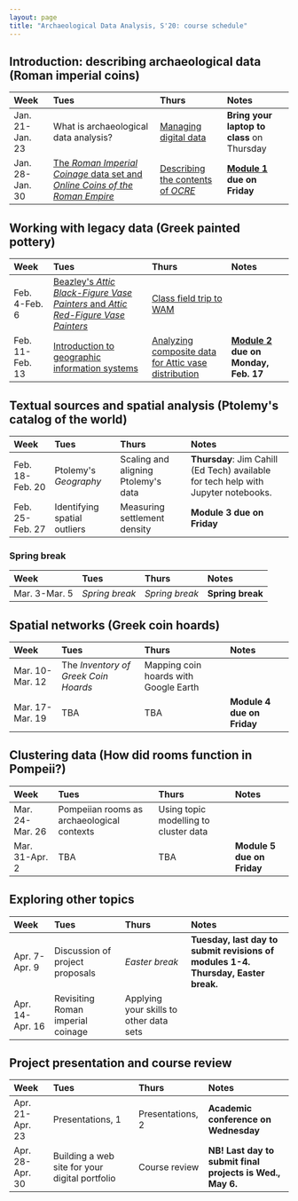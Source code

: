 ```yaml
---
layout: page
title: "Archaeological Data Analysis, S'20: course schedule"
---
```


## Introduction: describing archaeological data (Roman imperial coins)

| Week | Tues | Thurs     |     Notes  |
| :------------- |:------------- | :------------- |:------------- |
|Jan. 21-Jan. 23 | What is archaeological data analysis? | [Managing digital data](../assignments/managing) |  **Bring your laptop to class** on Thursday |
|Jan. 28-Jan. 30 | [The *Roman Imperial Coinage* data set and *Online Coins of the Roman Empire*](../assignments/ric) | [Describing the contents of *OCRE*](../assignments/summarize_OCRE) | **[Module 1](../labs/module1) due on Friday**  |


## Working with legacy data (Greek painted pottery)

| Week | Tues | Thurs     |     Notes  |
| :------------- |:------------- | :------------- |:------------- |
|Feb. 4-Feb. 6 | [Beazley's *Attic Black-Figure Vase Painters* and *Attic Red-Figure Vase Painters*](../assignments/beazley) | [Class field trip to WAM](../assignments/wam) |   |
|Feb. 11-Feb. 13 | [Introduction to geographic information systems](../gis) | [Analyzing composite data for Attic vase distribution](../assigments/vase_composites) | **[Module 2](../labs/module2) due on Monday, Feb. 17**  |


## Textual sources and spatial analysis (Ptolemy's catalog of the world)

| Week | Tues | Thurs     |     Notes  |
| :------------- |:------------- | :------------- |:------------- |
|Feb. 18-Feb. 20 | Ptolemy's *Geography* | Scaling and aligning Ptolemy's data |  **Thursday**: Jim Cahill (Ed Tech) available for tech help with Jupyter notebooks. |
|Feb. 25-Feb. 27 | Identifying spatial outliers | Measuring settlement density | **Module 3 due on Friday**  |


### Spring break

| Week | Tues | Thurs     |     Notes  |
| :------------- |:------------- | :------------- |:------------- |
|Mar. 3-Mar. 5 | *Spring break* | *Spring break* | **Spring break**  |


## Spatial networks (Greek coin hoards)

| Week | Tues | Thurs     |     Notes  |
| :------------- |:------------- | :------------- |:------------- |
|Mar. 10-Mar. 12 | The *Inventory of Greek Coin Hoards* | Mapping coin hoards with Google Earth |   |
|Mar. 17-Mar. 19 | TBA | TBA | **Module 4 due on Friday**  |


## Clustering data (How did rooms function in Pompeii?)

| Week | Tues | Thurs     |     Notes  |
| :------------- |:------------- | :------------- |:------------- |
|Mar. 24-Mar. 26 | Pompeiian rooms as archaeological contexts | Using topic modelling to cluster data |   |
|Mar. 31-Apr. 2 | TBA | TBA | **Module 5 due on Friday**  |


## Exploring other topics

| Week | Tues | Thurs     |     Notes  |
| :------------- |:------------- | :------------- |:------------- |
|Apr. 7-Apr. 9 | Discussion of project proposals | *Easter break* | **Tuesday, last day to submit revisions of modules 1-4.** **Thursday, Easter break.**  |
|Apr. 14-Apr. 16 | Revisiting Roman imperial coinage | Applying your skills to other data sets |   |


## Project presentation and course review

| Week | Tues | Thurs     |     Notes  |
| :------------- |:------------- | :------------- |:------------- |
|Apr. 21-Apr. 23 | Presentations, 1 | Presentations, 2 | **Academic conference on Wednesday**  |
|Apr. 28-Apr. 30 | Building a web site for your digital portfolio | Course review | **NB! Last day to submit final projects is Wed., May 6.**  |
